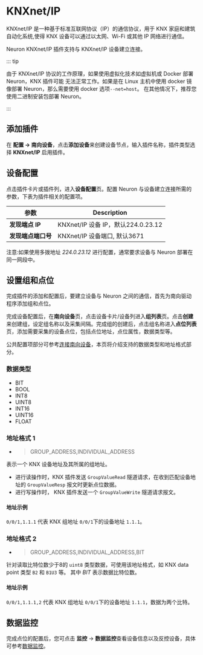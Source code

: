 # KNXnet/IP

KNXnet/IP 是一种基于标准互联网协议（IP）的通信协议，用于 KNX 家庭和建筑自动化系统,使得 KNX 设备可以通过以太网、Wi-Fi 或其他 IP 网络进行通信。

Neuron KNXnet/IP 插件支持与 KNXnet/IP 设备建立连接。

::: tip

由于 KNXnet/IP 协议的工作原理，如果使用虚拟化技术如虚拟机或 Docker 部署 Neuron，KNX 插件可能
无法正常工作。如果是在 Linux 主机中使用 docker 镜像部署 Neuron，那么需要使用 docker 选项`--net=host`。
在其他情况下，推荐您使用二进制安装包部署 Neuron。

:::

## 添加插件

在 **配置 -> 南向设备**，点击**添加设备**来创建设备节点，输入插件名称，插件类型选择 **KNXnet/IP** 启用插件。

## 设备配置

点击插件卡片或插件列，进入**设备配置**页。配置 Neuron 与设备建立连接所需的参数，下表为插件相关的配置项。

| 参数               | Description                        |
| ------------------ | ---------------------------------- |
| **发现端点 IP**    | KNXnet/IP 设备 IP，默认224.0.23.12 |
| **发现端点端口号** | KNXnet/IP 设备端口, 默认3671       |

注意:如果使用多拨地址 *224.0.23.12* 进行配置，通常要求设备与 Neuron 部署在同一网段中。

## 设置组和点位

完成插件的添加和配置后，要建立设备与 Neuron 之间的通信，首先为南向驱动程序添加组和点位。

完成设备配置后，在**南向设备**页，点击设备卡片/设备列进入**组列表**页。点击**创建**来创建组，设定组名称以及采集间隔。完成组的创建后，点击组名称进入**点位列表**页，添加需要采集的设备点位，包括点位地址，点位属性，数据类型等。

公共配置项部分可参考[连接南向设备](../south-devices.md)，本页将介绍支持的数据类型和地址格式部分。

### 数据类型

* BIT
* BOOL
* INT8
* UINT8
* INT16
* UINT16
* FLOAT

### 地址格式 1

* > GROUP_ADDRESS,INDIVIDUAL_ADDRESS

表示一个 KNX 设备地址及其所属的组地址。

- 进行读操作时，KNX 插件发送 `GroupValueRead` 隧道请求，在收到匹配设备地址的 `GroupValueResp` 报文时更新点位数据。
- 进行写操作时， KNX 插件发送一个 `GroupValueWrite` 隧道请求报文。

#### 地址示例

`0/0/1,1.1.1` 代表 KNX 组地址 `0/0/1`下的设备地址 `1.1.1`。

### 地址格式 2

* > GROUP_ADDRESS,INDIVIDUAL_ADDRESS,BIT

针对读取比特位数少于8的 `uint8` 类型数据，可使用该地址格式，如 KNX data point 类型 `B2` 和 `B1U3` 等。
其中 *BIT* 表示数据比特位数。

#### 地址示例

`0/0/1,1.1.1,2` 代表 KNX 组地址 `0/0/1`下的设备地址 `1.1.1`，数据为两个比特。

## 数据监控

完成点位的配置后，您可点击 **监控** -> **数据监控**查看设备信息以及反控设备，具体可参考[数据监控](../../../admin/monitoring.md)。
